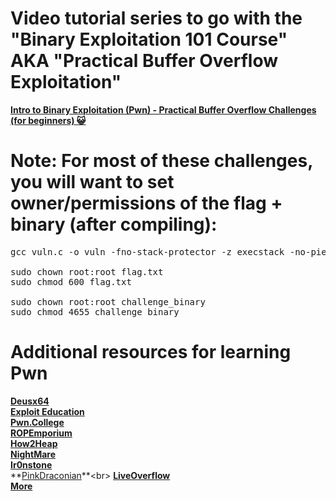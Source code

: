 # Video tutorial series to go with the "Binary Exploitation 101 Course" AKA "Practical Buffer Overflow Exploitation"
**[Intro to Binary Exploitation (Pwn) - Practical Buffer Overflow Challenges (for beginners) 😺](https://www.youtube.com/watch?v=wa3sMSdLyHw&list=PLHUKi1UlEgOIc07Rfk2Jgb5fZbxDPec94)**

# Note: For most of these challenges, you will want to set owner/permissions of the flag + binary (after compiling):

<pre>gcc vuln.c -o vuln -fno-stack-protector -z execstack -no-pie -m32

sudo chown root:root flag.txt
sudo chmod 600 flag.txt

sudo chown root:root challenge_binary
sudo chmod 4655 challenge_binary</pre>

# Additional resources for learning Pwn
**[Deusx64](https://deusx64.ai)**<br>
**[Exploit Education](https://exploit.education)**<br>
**[Pwn.College](https://pwn.college)**<br>
**[ROPEmporium](https://ropemporium.com)**<br>
**[How2Heap](https://github.com/shellphish/how2heap)**<br>
**[NightMare](https://guyinatuxedo.github.io)**<br>
**[Ir0nstone](https://ir0nstone.gitbook.io/notes/types/stack)**<br>
**[PinkDraconian](https://www.youtube.com/playlist?list=PLeSXUd883dhjmKkVXSRgI1nJEZUDzgLf\_)**<br>
**[LiveOverflow](https://www.youtube.com/playlist?list=PLhixgUqwRTjxglIswKp9mpkfPNfHkzyeN)**<br>
**[More](https://github.com/Crypto-Cat/CTF#readme)**